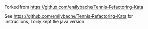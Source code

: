 Forked from https://github.com/emilybache/Tennis-Refactoring-Kata

See https://github.com/emilybache/Tennis-Refactoring-Kata for instructions, I only kept the java version

